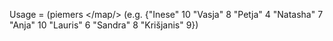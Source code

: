 Usage = (piemers </map/> (e.g. {"Inese" 10 "Vasja" 8 "Petja" 4 "Natasha" 7 "Anja" 10 "Lauris" 6 "Sandra" 8 "Krišjanis" 9})
